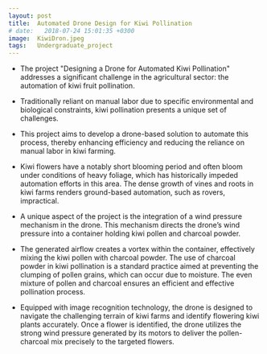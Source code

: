 ```yaml
---
layout: post
title:  Automated Drone Design for Kiwi Pollination
# date:   2018-07-24 15:01:35 +0300
image:  KiwiDron.jpeg
tags:   Undergraduate_project
---
```


* The project "Designing a Drone for Automated Kiwi Pollination" addresses a significant challenge in the agricultural sector: the automation of kiwi fruit pollination. 

* Traditionally reliant on manual labor due to specific environmental and biological constraints, kiwi pollination presents a unique set of challenges. 

* This project aims to develop a drone-based solution to automate this process, thereby enhancing efficiency and reducing the reliance on manual labor in kiwi farming.

* Kiwi flowers have a notably short blooming period and often bloom under conditions of heavy foliage, which has historically impeded automation efforts in this area. The dense growth of vines and roots in kiwi farms renders ground-based automation, such as rovers, impractical.

* A unique aspect of the project is the integration of a wind pressure mechanism in the drone. This mechanism directs the drone’s wind pressure into a container holding kiwi pollen and charcoal powder. 

* The generated airflow creates a vortex within the container, effectively mixing the kiwi pollen with charcoal powder. The use of charcoal powder in kiwi pollination is a standard practice aimed at preventing the clumping of pollen grains, which can occur due to moisture. The even mixture of pollen and charcoal ensures an efficient and effective pollination process.

* Equipped with image recognition technology, the drone is designed to navigate the challenging terrain of kiwi farms and identify flowering kiwi plants accurately. Once a flower is identified, the drone utilizes the strong wind pressure generated by its motors to deliver the pollen-charcoal mix precisely to the targeted flowers.